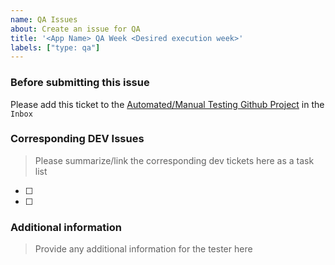 ```yaml
---
name: QA Issues
about: Create an issue for QA
title: '<App Name> QA Week <Desired execution week>'
labels: ["type: qa"]
---
```


### Before submitting this issue

Please add this ticket to the [Automated/Manual Testing Github Project](https://github.com/orgs/datavisyn/projects/8/views/4) in the `Inbox`

### Corresponding DEV Issues
> Please summarize/link the corresponding dev tickets here as a task list
- [ ]
- [ ]

### Additional information
> Provide any additional information for the tester here
